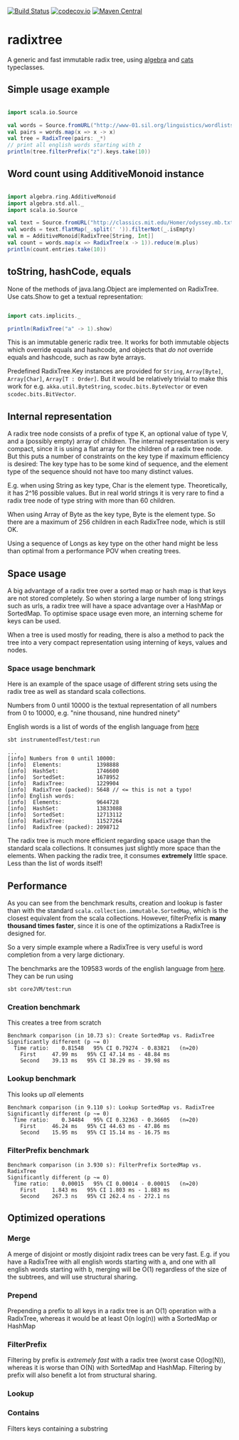 [![Build Status](https://travis-ci.org/rklaehn/radixtree.png)](https://travis-ci.org/rklaehn/radixtree)
[![codecov.io](http://codecov.io/github/rklaehn/radixtree/coverage.svg?branch=master)](http://codecov.io/github/rklaehn/radixtree?branch=master)
[![Maven Central](https://maven-badges.herokuapp.com/maven-central/com.rklaehn/radixtree_2.12/badge.svg)](https://maven-badges.herokuapp.com/maven-central/com.rklaehn/radixtree_2.12)

# radixtree

A generic and fast immutable radix tree, using [algebra](https://github.com/non/algebra) and [cats](https://github.com/non/cats) typeclasses.

## Simple usage example

```scala

import scala.io.Source

val words = Source.fromURL("http://www-01.sil.org/linguistics/wordlists/english/wordlist/wordsEn.txt").getLines.toArray
val pairs = words.map(x => x -> x)
val tree = RadixTree(pairs: _*)
// print all english words starting with z
println(tree.filterPrefix("z").keys.take(10))
```

## Word count using AdditiveMonoid instance

```scala

import algebra.ring.AdditiveMonoid
import algebra.std.all._
import scala.io.Source

val text = Source.fromURL("http://classics.mit.edu/Homer/odyssey.mb.txt").getLines
val words = text.flatMap(_.split(' ')).filterNot(_.isEmpty)
val m = AdditiveMonoid[RadixTree[String, Int]]
val count = words.map(x => RadixTree(x -> 1)).reduce(m.plus)
println(count.entries.take(10))
```

## toString, hashCode, equals

None of the methods of java.lang.Object are implemented on RadixTree. Use cats.Show to get a textual representation:

```scala

import cats.implicits._

println(RadixTree("a" -> 1).show)
```

This is an immutable generic radix tree. It works for both immutable objects which override equals and hashcode, and
objects that *do not* override equals and hashcode, such as raw byte arrays.

Predefined RadixTree.Key instances are provided for `String`, `Array[Byte]`, `Array[Char]`, `Array[T : Order]`. But it would be relatively trivial to make this work for e.g. `akka.util.ByteString`, `scodec.bits.ByteVector` or even `scodec.bits.BitVector`.

## Internal representation

A radix tree node consists of a prefix of type K, an optional value of type V, and a (possibly empty) array of children.
The internal representation is very compact, since it is using a flat array for the children of a radix tree node. But
this puts a number of constraints on the key type if maximum efficiency is desired: The key type has to be some kind of
sequence, and the element type of the sequence should not have too many distinct values.

E.g. when using String as key type, Char is the element type. Theoretically, it has 2^16 possible values. But
in real world strings it is very rare to find a radix tree node of type string with more than 60 children.

When using Array of Byte as the key type, Byte is the element type. So there are a maximum of 256 children in each
RadixTree node, which is still OK.

Using a sequence of Longs as key type on the other hand might be less than optimal from a performance POV when creating
trees.

## Space usage

A big advantage of a radix tree over a sorted map or hash map is that keys are not stored completely. So when storing
a large number of long strings such as urls, a radix tree will have a space advantage over a HashMap or SortedMap. To
optimise space usage even more, an interning scheme for keys can be used.

When a tree is used mostly for reading, there is also a method to pack the tree into a very compact representation using interning of keys, values and nodes.

### Space usage benchmark

Here is an example of the space usage of different string sets using the radix tree as well as standard scala collections. 

Numbers from 0 until 10000 is the textual representation of all numbers from 0 to 10000, e.g. "nine thousand, nine hundred ninety"

English words is a list of words of the english language from [here](http://www-01.sil.org/linguistics/wordlists/english/wordlist/wordsEn.txt)
```
sbt instrumentedTest/test:run

...
[info] Numbers from 0 until 10000:
[info] 	Elements:           1398888
[info] 	HashSet:            1746600
[info] 	SortedSet:          1678952
[info] 	RadixTree:          1229904
[info] 	RadixTree (packed): 5648 // <= this is not a typo!
[info] English words:
[info] 	Elements:           9644728
[info] 	HashSet:            13833088
[info] 	SortedSet:          12713112
[info] 	RadixTree:          11527264
[info] 	RadixTree (packed): 2098712
```

The radix tree is much more efficient regarding space usage than the standard scala collections. It consumes just slightly more space than the elements. When packing the radix tree, it consumes **extremely** little space. Less than the list of words itself!

## Performance

As you can see from the benchmark results, creation and lookup is faster than with the standard `scala.collection.immutable.SortedMap`, which is the closest equivalent from the scala collections. However, filterPrefix is **many thousand times faster**, since it is one of the optimizations a RadixTree is designed for.

So a very simple example where a RadixTree is very useful is word completion from a very large dictionary.

The benchmarks are the 109583 words of the english language from  [here](http://www-01.sil.org/linguistics/wordlists/english/wordlist/wordsEn.txt). They can be run using
```
sbt coreJVM/test:run
```

### Creation benchmark

This creates a tree from scratch
```
Benchmark comparison (in 10.73 s): Create SortedMap vs. RadixTree
Significantly different (p ~= 0)
  Time ratio:    0.81548   95% CI 0.79274 - 0.83821   (n=20)
    First     47.99 ms   95% CI 47.14 ms - 48.84 ms
    Second    39.13 ms   95% CI 38.29 ms - 39.98 ms
```

### Lookup benchmark

This looks up *all* elements
```
Benchmark comparison (in 9.110 s): Lookup SortedMap vs. RadixTree
Significantly different (p ~= 0)
  Time ratio:    0.34484   95% CI 0.32363 - 0.36605   (n=20)
    First     46.24 ms   95% CI 44.63 ms - 47.86 ms
    Second    15.95 ms   95% CI 15.14 ms - 16.75 ms
```

### FilterPrefix benchmark

```
Benchmark comparison (in 3.930 s): FilterPrefix SortedMap vs. RadixTree
Significantly different (p ~= 0)
  Time ratio:    0.00015   95% CI 0.00014 - 0.00015   (n=20)
    First     1.843 ms   95% CI 1.803 ms - 1.883 ms
    Second    267.3 ns   95% CI 262.4 ns - 272.1 ns
```

## Optimized operations

### Merge

A merge of disjoint or mostly disjoint radix trees can be very fast. E.g. if you have a RadixTree with all english words
starting with a, and one with all english words starting with b, merging will be O(1) regardless of the size of the 
subtrees, and will use structural sharing.

### Prepend

Prepending a prefix to all keys in a radix tree is an O(1) operation with a RadixTree, whereas it would be at least O(n log(n)) with a SortedMap or HashMap

### FilterPrefix

Filtering by prefix is *extremely fast* with a radix tree (worst case O(log(N)), whereas it is worse than O(N) with
SortedMap and HashMap. Filtering by prefix will also benefit a lot from structural sharing.

### Lookup

### Contains

Filters keys containing a substring
